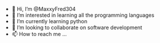 - 👋 Hi, I’m @MaxxyFred304
- 👀 I’m interested in learning all the programming languages 
- 🌱 I’m currently learning python
- 💞️ I’m looking to collaborate on software development 
- 📫 How to reach me ...

<!---
MaxxyFred304/MaxxyFred304 is a ✨ special ✨ repository because its `README.md` (this file) appears on your GitHub profile.
You can click the Preview link to take a look at your changes.
--->
